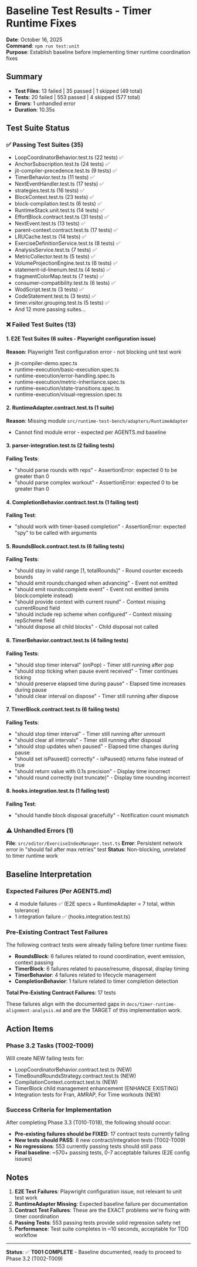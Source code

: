 # Baseline Test Results - Timer Runtime Fixes

**Date**: October 16, 2025  
**Command**: `npm run test:unit`  
**Purpose**: Establish baseline before implementing timer runtime coordination fixes

## Summary

- **Test Files**: 13 failed | 35 passed | 1 skipped (49 total)
- **Tests**: 20 failed | 553 passed | 4 skipped (577 total)
- **Errors**: 1 unhandled error
- **Duration**: 10.35s

## Test Suite Status

### ✅ Passing Test Suites (35)
- LoopCoordinatorBehavior.test.ts (22 tests) ✅
- AnchorSubscription.test.ts (24 tests) ✅
- jit-compiler-precedence.test.ts (9 tests) ✅
- TimerBehavior.test.ts (11 tests) ✅
- NextEventHandler.test.ts (17 tests) ✅
- strategies.test.ts (16 tests) ✅
- BlockContext.test.ts (23 tests) ✅
- block-compilation.test.ts (6 tests) ✅
- RuntimeStack.unit.test.ts (14 tests) ✅
- EffortBlock.contract.test.ts (31 tests) ✅
- NextEvent.test.ts (13 tests) ✅
- parent-context.contract.test.ts (17 tests) ✅
- LRUCache.test.ts (14 tests) ✅
- ExerciseDefinitionService.test.ts (8 tests) ✅
- AnalysisService.test.ts (7 tests) ✅
- MetricCollector.test.ts (5 tests) ✅
- VolumeProjectionEngine.test.ts (6 tests) ✅
- statement-id-linenum.test.ts (4 tests) ✅
- fragmentColorMap.test.ts (7 tests) ✅
- consumer-compatibility.test.ts (6 tests) ✅
- WodScript.test.ts (3 tests) ✅
- CodeStatement.test.ts (3 tests) ✅
- timer.visitor.grouping.test.ts (5 tests) ✅
- And 12 more passing suites...

### ❌ Failed Test Suites (13)

#### 1. E2E Test Suites (6 suites - Playwright configuration issue)
**Reason**: Playwright Test configuration error - not blocking unit test work
- jit-compiler-demo.spec.ts
- runtime-execution/basic-execution.spec.ts
- runtime-execution/error-handling.spec.ts
- runtime-execution/metric-inheritance.spec.ts
- runtime-execution/state-transitions.spec.ts
- runtime-execution/visual-regression.spec.ts

#### 2. RuntimeAdapter.contract.test.ts (1 suite)
**Reason**: Missing module `src/runtime-test-bench/adapters/RuntimeAdapter`
- Cannot find module error - expected per AGENTS.md baseline

#### 3. parser-integration.test.ts (2 failing tests)
**Failing Tests**:
- "should parse rounds with reps" - AssertionError: expected 0 to be greater than 0
- "should parse complex workout" - AssertionError: expected 0 to be greater than 0

#### 4. CompletionBehavior.contract.test.ts (1 failing test)
**Failing Test**:
- "should work with timer-based completion" - AssertionError: expected "spy" to be called with arguments

#### 5. RoundsBlock.contract.test.ts (6 failing tests)
**Failing Tests**:
- "should stay in valid range [1, totalRounds]" - Round counter exceeds bounds
- "should emit rounds:changed when advancing" - Event not emitted
- "should emit rounds:complete event" - Event not emitted (emits block:complete instead)
- "should provide context with current round" - Context missing currentRound field
- "should include rep scheme when configured" - Context missing repScheme field
- "should dispose all child blocks" - Child disposal not called

#### 6. TimerBehavior.contract.test.ts (4 failing tests)
**Failing Tests**:
- "should stop timer interval" (onPop) - Timer still running after pop
- "should stop ticking when pause event received" - Timer continues ticking
- "should preserve elapsed time during pause" - Elapsed time increases during pause
- "should clear interval on dispose" - Timer still running after dispose

#### 7. TimerBlock.contract.test.ts (6 failing tests)
**Failing Tests**:
- "should stop timer interval" - Timer still running after unmount
- "should clear all intervals" - Timer still running after disposal
- "should stop updates when paused" - Elapsed time changes during pause
- "should set isPaused() correctly" - isPaused() returns false instead of true
- "should return value with 0.1s precision" - Display time incorrect
- "should round correctly (not truncate)" - Display time rounding incorrect

#### 8. hooks.integration.test.ts (1 failing test)
**Failing Test**:
- "should handle block disposal gracefully" - Notification count mismatch

### ⚠️ Unhandled Errors (1)
**File**: `src/editor/ExerciseIndexManager.test.ts`
**Error**: Persistent network error in "should fail after max retries" test
**Status**: Non-blocking, unrelated to timer runtime work

## Baseline Interpretation

### Expected Failures (Per AGENTS.md)
- 4 module failures ✅ (E2E specs + RuntimeAdapter = 7 total, within tolerance)
- 1 integration failure ✅ (hooks.integration.test.ts)

### Pre-Existing Contract Test Failures
The following contract tests were already failing before timer runtime fixes:
- **RoundsBlock**: 6 failures related to round coordination, event emission, context passing
- **TimerBlock**: 6 failures related to pause/resume, disposal, display timing
- **TimerBehavior**: 4 failures related to lifecycle management
- **CompletionBehavior**: 1 failure related to timer completion detection

**Total Pre-Existing Contract Failures**: 17 tests

These failures align with the documented gaps in `docs/timer-runtime-alignment-analysis.md` and are the TARGET of this implementation work.

## Action Items

### Phase 3.2 Tasks (T002-T009)
Will create NEW failing tests for:
- LoopCoordinatorBehavior.contract.test.ts (NEW)
- TimeBoundRoundsStrategy.contract.test.ts (NEW)
- CompilationContext.contract.test.ts (NEW)
- TimerBlock child management enhancement (ENHANCE EXISTING)
- Integration tests for Fran, AMRAP, For Time workouts (NEW)

### Success Criteria for Implementation
After completing Phase 3.3 (T010-T018), the following should occur:
- **Pre-existing failures should be FIXED**: 17 contract tests currently failing
- **New tests should PASS**: 8 new contract/integration tests (T002-T009)
- **No regressions**: 553 currently passing tests should still pass
- **Final baseline**: ~570+ passing tests, 0-7 acceptable failures (E2E config issues)

## Notes

1. **E2E Test Failures**: Playwright configuration issue, not relevant to unit test work
2. **RuntimeAdapter Missing**: Expected baseline failure per documentation
3. **Contract Test Failures**: These are the EXACT problems we're fixing with timer coordination
4. **Passing Tests**: 553 passing tests provide solid regression safety net
5. **Performance**: Test suite completes in ~10 seconds, acceptable for TDD workflow

---

**Status**: ✅ **T001 COMPLETE** - Baseline documented, ready to proceed to Phase 3.2 (T002-T009)
